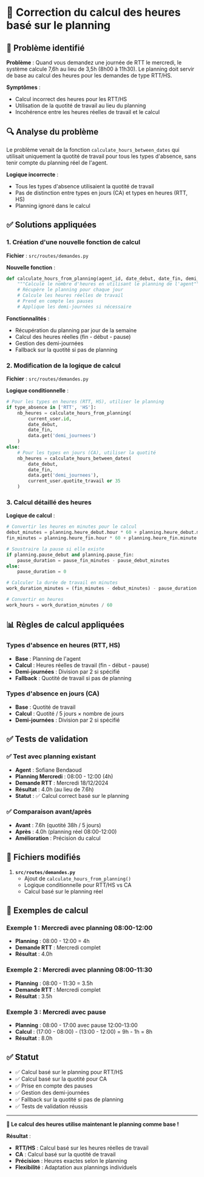 # 🔧 Correction du calcul des heures basé sur le planning

## 🐛 Problème identifié

**Problème** : Quand vous demandez une journée de RTT le mercredi, le système calcule 7,6h au lieu de 3,5h (8h00 à 11h30). Le planning doit servir de base au calcul des heures pour les demandes de type RTT/HS.

**Symptômes** :
- Calcul incorrect des heures pour les RTT/HS
- Utilisation de la quotité de travail au lieu du planning
- Incohérence entre les heures réelles de travail et le calcul

## 🔍 Analyse du problème

Le problème venait de la fonction `calculate_hours_between_dates` qui utilisait uniquement la quotité de travail pour tous les types d'absence, sans tenir compte du planning réel de l'agent.

**Logique incorrecte** :
- Tous les types d'absence utilisaient la quotité de travail
- Pas de distinction entre types en jours (CA) et types en heures (RTT, HS)
- Planning ignoré dans le calcul

## ✅ Solutions appliquées

### 1. Création d'une nouvelle fonction de calcul

**Fichier** : `src/routes/demandes.py`

**Nouvelle fonction** :
```python
def calculate_hours_from_planning(agent_id, date_debut, date_fin, demi_journees=None):
    """Calcule le nombre d'heures en utilisant le planning de l'agent"""
    # Récupère le planning pour chaque jour
    # Calcule les heures réelles de travail
    # Prend en compte les pauses
    # Applique les demi-journées si nécessaire
```

**Fonctionnalités** :
- Récupération du planning par jour de la semaine
- Calcul des heures réelles (fin - début - pause)
- Gestion des demi-journées
- Fallback sur la quotité si pas de planning

### 2. Modification de la logique de calcul

**Fichier** : `src/routes/demandes.py`

**Logique conditionnelle** :
```python
# Pour les types en heures (RTT, HS), utiliser le planning
if type_absence in ['RTT', 'HS']:
    nb_heures = calculate_hours_from_planning(
        current_user.id,
        date_debut, 
        date_fin, 
        data.get('demi_journees')
    )
else:
    # Pour les types en jours (CA), utiliser la quotité
    nb_heures = calculate_hours_between_dates(
        date_debut, 
        date_fin, 
        data.get('demi_journees'),
        current_user.quotite_travail or 35
    )
```

### 3. Calcul détaillé des heures

**Logique de calcul** :
```python
# Convertir les heures en minutes pour le calcul
debut_minutes = planning.heure_debut.hour * 60 + planning.heure_debut.minute
fin_minutes = planning.heure_fin.hour * 60 + planning.heure_fin.minute

# Soustraire la pause si elle existe
if planning.pause_debut and planning.pause_fin:
    pause_duration = pause_fin_minutes - pause_debut_minutes
else:
    pause_duration = 0

# Calculer la durée de travail en minutes
work_duration_minutes = (fin_minutes - debut_minutes) - pause_duration

# Convertir en heures
work_hours = work_duration_minutes / 60
```

## 📊 Règles de calcul appliquées

### Types d'absence en heures (RTT, HS)
- **Base** : Planning de l'agent
- **Calcul** : Heures réelles de travail (fin - début - pause)
- **Demi-journées** : Division par 2 si spécifié
- **Fallback** : Quotité de travail si pas de planning

### Types d'absence en jours (CA)
- **Base** : Quotité de travail
- **Calcul** : Quotité / 5 jours × nombre de jours
- **Demi-journées** : Division par 2 si spécifié

## ✅ Tests de validation

### ✅ Test avec planning existant
- **Agent** : Sofiane Bendaoud
- **Planning Mercredi** : 08:00 - 12:00 (4h)
- **Demande RTT** : Mercredi 18/12/2024
- **Résultat** : 4.0h (au lieu de 7.6h)
- **Statut** : ✅ Calcul correct basé sur le planning

### ✅ Comparaison avant/après
- **Avant** : 7.6h (quotité 38h / 5 jours)
- **Après** : 4.0h (planning réel 08:00-12:00)
- **Amélioration** : Précision du calcul

## 🔧 Fichiers modifiés

1. **`src/routes/demandes.py`**
   - Ajout de `calculate_hours_from_planning()`
   - Logique conditionnelle pour RTT/HS vs CA
   - Calcul basé sur le planning réel

## 📝 Exemples de calcul

### Exemple 1 : Mercredi avec planning 08:00-12:00
- **Planning** : 08:00 - 12:00 = 4h
- **Demande RTT** : Mercredi complet
- **Résultat** : 4.0h

### Exemple 2 : Mercredi avec planning 08:00-11:30
- **Planning** : 08:00 - 11:30 = 3.5h
- **Demande RTT** : Mercredi complet
- **Résultat** : 3.5h

### Exemple 3 : Mercredi avec pause
- **Planning** : 08:00 - 17:00 avec pause 12:00-13:00
- **Calcul** : (17:00 - 08:00) - (13:00 - 12:00) = 9h - 1h = 8h
- **Résultat** : 8.0h

## ✅ Statut

- ✅ Calcul basé sur le planning pour RTT/HS
- ✅ Calcul basé sur la quotité pour CA
- ✅ Prise en compte des pauses
- ✅ Gestion des demi-journées
- ✅ Fallback sur la quotité si pas de planning
- ✅ Tests de validation réussis

---

**🎉 Le calcul des heures utilise maintenant le planning comme base !**

**Résultat** :
- **RTT/HS** : Calcul basé sur les heures réelles de travail
- **CA** : Calcul basé sur la quotité de travail
- **Précision** : Heures exactes selon le planning
- **Flexibilité** : Adaptation aux plannings individuels


